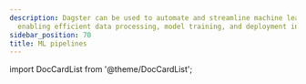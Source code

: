 ```yaml
---
description: Dagster can be used to automate and streamline machine learning workflows,
  enabling efficient data processing, model training, and deployment in production.
sidebar_position: 70
title: ML pipelines
---
```


import DocCardList from '@theme/DocCardList';

<DocCardList />